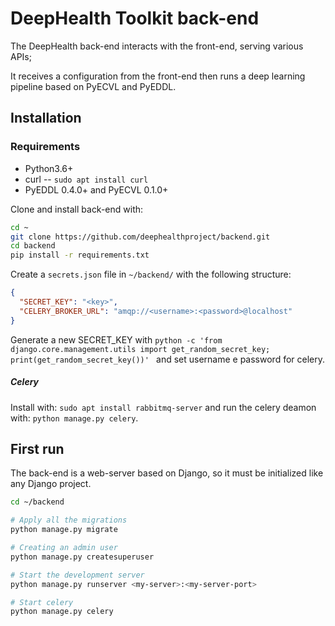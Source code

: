 # DeepHealth Toolkit back-end

The DeepHealth back-end interacts with the front-end, serving various APIs;

It receives a configuration from the front-end then runs a deep learning pipeline based on PyECVL and PyEDDL.  

## Installation
### Requirements
- Python3.6+
- curl -- `sudo apt install curl`
- PyEDDL 0.4.0+ and PyECVL 0.1.0+

Clone and install back-end with:
```bash
cd ~
git clone https://github.com/deephealthproject/backend.git
cd backend
pip install -r requirements.txt
```
Create a `secrets.json` file in `~/backend/` with the following structure:
```json
{
  "SECRET_KEY": "<key>",
  "CELERY_BROKER_URL": "amqp://<username>:<password>@localhost"
}
```
Generate a new SECRET_KEY with `python -c 'from django.core.management.utils import get_random_secret_key; print(get_random_secret_key())'
` and set username e password for celery. 


##### Celery
Install with: `sudo apt install rabbitmq-server` 
and run the celery deamon with: `python manage.py celery`.

## First run

The back-end is a web-server based on Django, so it must be initialized like any Django project.


```bash
cd ~/backend

# Apply all the migrations
python manage.py migrate

# Creating an admin user
python manage.py createsuperuser

# Start the development server
python manage.py runserver <my-server>:<my-server-port>

# Start celery
python manage.py celery
```
